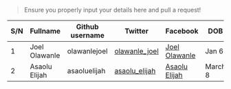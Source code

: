 >Ensure you properly input your details here and pull a request!

| S/N | Fullname | Github username | Twitter | Facebook | DOB | 
| --- | --- | --- | --- | --- | --- |
| 1 | Joel Olawanle | olawanlejoel | [olawanle_joel](https://twitter.com/olawanle_joel)| [Joel Olawanle](https://facebook.com/olawanletjoel) | Jan 6 |
| 2 | Asaolu Elijah | asaoluelijah | [asaolu_elijah](https://twitter.com/asaolu_elijah)| [Asaolu Elijah](https://facebook.com/olawanletjoel) | March 8 |
